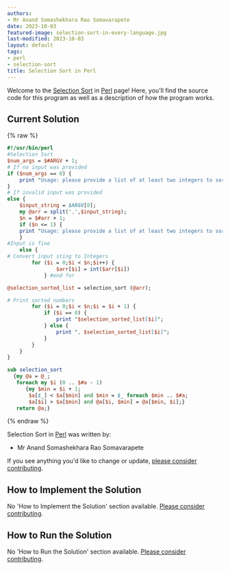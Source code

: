 ```yaml
---
authors:
- Mr Anand Somashekhara Rao Somavarapete
date: 2023-10-03
featured-image: selection-sort-in-every-language.jpg
last-modified: 2023-10-03
layout: default
tags:
- perl
- selection-sort
title: Selection Sort in Perl
---
```


Welcome to the [Selection Sort](https://sampleprograms.io/projects/selection-sort) in [Perl](https://sampleprograms.io/languages/perl) page! Here, you'll find the source code for this program as well as a description of how the program works.

## Current Solution

{% raw %}

```perl
#!/usr/bin/perl
#Selection Sort
$num_args = $#ARGV + 1;
# If no input was provided
if ($num_args == 0) {
    print "Usage: please provide a list of at least two integers to sort in the format \"1, 2, 3, 4, 5\"";
} 
# If invalid input was provided
else {
    $input_string = $ARGV[0];
    my @arr = split(',',$input_string);
    $n = $#arr + 1;
    if ($n <= 1) {
	print "Usage: please provide a list of at least two integers to sort in the format \"1, 2, 3, 4, 5\"";
    } 
#Input is fine    
    else {
# Convert input sting to Integers
        for ($i = 0;$i < $n;$i++) {
                $arr[$i] = int($arr[$i])
            } #end for

@selection_sorted_list = selection_sort (@arr);

# Print sorted numbers
        for ($i = 0;$i < $n;$i = $i + 1) {
            if ($i == 0) {
                print "$selection_sorted_list[$i]";
            } else {
                print ", $selection_sorted_list[$i]";
            }
        }
    }
}

sub selection_sort
  {my @a = @_;
   foreach my $i (0 .. $#a - 1)
      {my $min = $i + 1;
       $a[$_] < $a[$min] and $min = $_ foreach $min .. $#a;
       $a[$i] > $a[$min] and @a[$i, $min] = @a[$min, $i];}
   return @a;}

```

{% endraw %}

Selection Sort in [Perl](https://sampleprograms.io/languages/perl) was written by:

- Mr Anand Somashekhara Rao Somavarapete

If you see anything you'd like to change or update, [please consider contributing](https://github.com/TheRenegadeCoder/sample-programs).

## How to Implement the Solution

No 'How to Implement the Solution' section available. [Please consider contributing](https://github.com/TheRenegadeCoder/sample-programs-website).

## How to Run the Solution

No 'How to Run the Solution' section available. [Please consider contributing](https://github.com/TheRenegadeCoder/sample-programs-website).